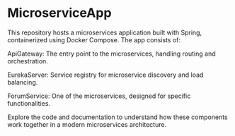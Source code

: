 ﻿# MicroserviceApp
 
 This repository hosts a microservices application built with Spring, containerized using Docker Compose. The app consists of:

ApiGateway: The entry point to the microservices, handling routing and orchestration.

EurekaServer: Service registry for microservice discovery and load balancing.

ForumService: One of the microservices, designed for specific functionalities.

Explore the code and documentation to understand how these components work together in a modern microservices architecture.
